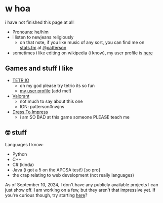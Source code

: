 # w hoa
i have not finished this page at all!

- Pronouns: he/him
- i listen to newjeans religiously
  - on that note, if you like music of any sort, you can find me on [stats.fm](https://stats.fm) at [@patterson](https://stats.fm/patterson)
- sometimes i like editing on wikipedia (i know), my user profile is [here](https://en.wikipedia.org/wiki/User:Pattersonuwu)

## Games and stuff I like
- [TETR.IO](https://tetr.io/)
  - oh my god please try tetrio its so fun
  - [my user profile](https://ch.tetr.io/u/_patterson) (add me!)
- [Valorant](https://playvalorant.com/)
  - not much to say about this one
  - IGN: patterson#nwjns
- [Dress To Impress](https://www.roblox.com/games/15101393044/Dress-To-Impress)
  - i am SO BAD at this game someone PLEASE teach me

## 🤓 stuff
Languages I know:
- Python
- C++
- C# (kinda)
- Java (i got a 5 on the APCSA test!) [so pro]
- the crap relating to web development (not really languages)

As of September 10, 2024, I don't have any publicly available projects I can just show off. I am working on a few, but they aren't that impressive yet. If you're curious though, try starting [here](https://github.com/patttterson/autolibcal)?

<!--
**gfdsohgdkoshgiodsbblbngsal/gfdsohgdkoshgiodsbblbngsal** is a ✨ _special_ ✨ repository because its `README.md` (this file) appears on your GitHub profile.

Here are some ideas to get you started:

- 🔭 I’m currently working on ...
- 🌱 I’m currently learning ...
- 👯 I’m looking to collaborate on ...
- 🤔 I’m looking for help with ...
- 💬 Ask me about ...
- 📫 How to reach me: ...
- 😄 Pronouns: ...
- ⚡ Fun fact: ...
-->
